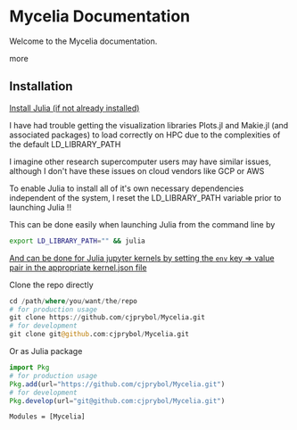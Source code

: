 # Mycelia Documentation

Welcome to the Mycelia documentation.

more

## Installation

[Install Julia (if not already installed)](https://github.com/JuliaLang/juliaup)

I have had trouble getting the visualization libraries Plots.jl and Makie.jl (and associated packages) to load correctly on HPC due to the complexities of the default LD_LIBRARY_PATH

I imagine other research supercomputer users may have similar issues, although I don't have these issues on cloud vendors like GCP or AWS

To enable Julia to install all of it's own necessary dependencies independent of the system, I reset the LD_LIBRARY_PATH variable prior to launching Julia !!

This can be done easily when launching Julia from the command line by

```bash
export LD_LIBRARY_PATH="" && julia
```

[And can be done for Julia jupyter kernels by setting the `env` key => value pair in the appropriate kernel.json file](https://stackoverflow.com/a/53595397)

Clone the repo directly

```julia
cd /path/where/you/want/the/repo
# for production usage
git clone https://github.com/cjprybol/Mycelia.git
# for development
git clone git@github.com:cjprybol/Mycelia.git
```

Or as Julia package

```julia
import Pkg
# for production usage
Pkg.add(url="https://github.com/cjprybol/Mycelia.git")
# for development
Pkg.develop(url="git@github.com:cjprybol/Mycelia.git")
```

```@autodocs
Modules = [Mycelia]
```

